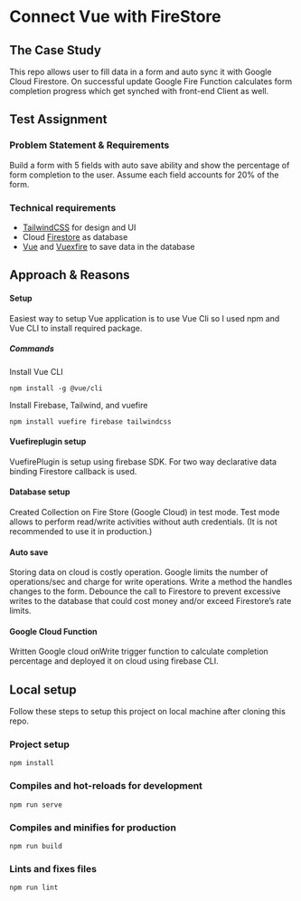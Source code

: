 # Connect Vue with FireStore

## The Case Study
This repo allows user to fill data in a form and auto sync it with Google Cloud Firestore. On successful update Google Fire Function calculates form completion progress which get synched with front-end Client as well.

## Test Assignment

### Problem Statement & Requirements
Build a form with 5 fields with auto save ability and show the percentage of form completion to the user. Assume each field accounts for 20% of the form.

### Technical requirements

* [TailwindCSS]( https://tailwindcss.com/) for design and UI
* Cloud [Firestore]( https://firebase.google.com/docs/firestore) as database
* [Vue](https://vuejs.org/) and [Vuexfire](https://vuefire.vuejs.org/vuexfire/) to save data in the database

## Approach & Reasons

#### Setup
Easiest way to setup Vue application is to use Vue Cli so I used npm and Vue CLI to install required package.

##### Commands
Install Vue CLI
```
npm install -g @vue/cli
```

Install Firebase, Tailwind, and vuefire
```
npm install vuefire firebase tailwindcss
```
#### Vuefireplugin setup
VuefirePlugin is setup using firebase SDK. For two way declarative data binding Firestore callback is used.  

#### Database setup
Created Collection on Fire Store (Google Cloud) in test mode. Test mode allows to perform read/write activities without auth credentials. (It is not recommended to use it in production.) 

#### Auto save
Storing data on cloud is costly operation. Google limits the number of operations/sec and charge for write operations. Write a method the handles changes to the form. Debounce the call to Firestore to prevent excessive writes to the database that could cost money and/or exceed Firestore’s rate limits.

#### Google Cloud Function
Written Google cloud onWrite trigger function to calculate completion percentage and deployed it on cloud using firebase CLI.

## Local setup
Follow these steps to setup this project on local machine after cloning this repo. 

### Project setup
```
npm install
```

### Compiles and hot-reloads for development
```
npm run serve
```

### Compiles and minifies for production
```
npm run build
```

### Lints and fixes files
```
npm run lint
```